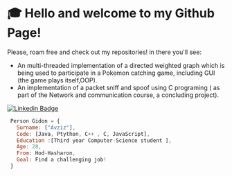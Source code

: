 # :mortar_board: Hello and welcome to my Github Page!

Please, roam free and check out my repositories!
in there you'll see:
- An multi-threaded implementation of a directed weighted graph which is being used to participate in a Pokemon catching game, including GUI (the game plays itself,OOP).
- An implementation of a packet sniff and spoof using C programing ( as part of the Network and communication course, a concluding project).
     
[![Linkedin Badge](https://img.shields.io/badge/-GidonAvziz-blue?style=flat&logo=Linkedin&logoColor=white)](https://www.linkedin.com/in/gidon-avziz-19764b104/)
     
```javascript
 Person Gidon = {
   Surname: ["Avziz"], 
   Code: [Java, Ptython, C++ , C, JavaScript],
   Education :[Third year Computer-Science student ],
   Age: 28,
   From: Hod-Hasharon,
   Goal: Find a challenging job!
 }
 ```





